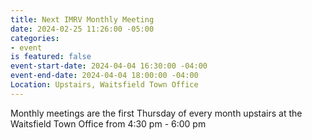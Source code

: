 ```yaml
---
title: Next IMRV Monthly Meeting
date: 2024-02-25 11:26:00 -05:00
categories:
- event
is featured: false
event-start-date: 2024-04-04 16:30:00 -04:00
event-end-date: 2024-04-04 18:00:00 -04:00
Location: Upstairs, Waitsfield Town Office
---
```


Monthly meetings are the first Thursday of every month upstairs at the Waitsfield Town Office from 4:30 pm - 6:00 pm 